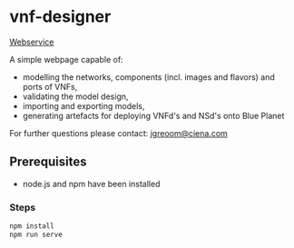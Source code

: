 # vnf-designer

[Webservice](https://jgroom33.github.io/vnf-designer/)

A simple webpage capable of:

- modelling the networks, components (incl. images and flavors) and ports of VNFs,
- validating the model design,
- importing and exporting models,
- generating artefacts for deploying VNFd's and NSd's onto Blue Planet

For further questions please contact: jgreoom@ciena.com

## Prerequisites

- node.js and npm have been installed

### Steps

```bash
npm install
npm run serve
```

